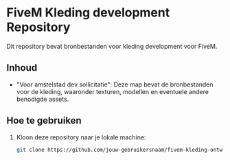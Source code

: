 # FiveM Kleding development Repository

Dit repository bevat bronbestanden voor kleding development voor FiveM.

## Inhoud

- "Voor amstelstad dev sollicitatie": Deze map bevat de bronbestanden voor de kleding, waaronder texturen, modellen en eventuele andere benodigde assets.

## Hoe te gebruiken

1. Kloon deze repository naar je lokale machine:

   ```bash
   git clone https://github.com/jouw-gebruikersnaam/fivem-kleding-ontwikkeling.git
